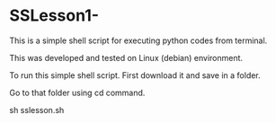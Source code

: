 # SSLesson1-
This is a simple shell script for executing python codes from terminal.

This was developed and tested on Linux (debian) environment. 

To run this simple shell script. First download it and save in a folder.

Go to that folder using cd command. 

sh sslesson.sh 
